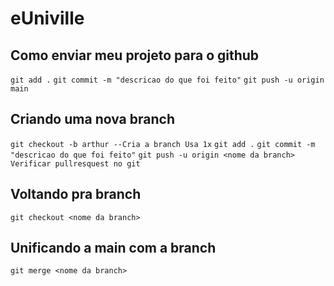 # eUniville
## Como enviar meu projeto para o github
`git add .`
`git commit -m "descricao do que foi feito"`
`git push -u origin main`

## Criando uma nova branch
`git checkout -b arthur --Cria a branch Usa 1x`
`git add .`
`git commit -m "descricao do que foi feito"`
`git push -u origin <nome da branch>`
`Verificar pullresquest no git`
## Voltando pra branch
`git checkout <nome da branch>`

## Unificando a main com a branch
`git merge <nome da branch>`

